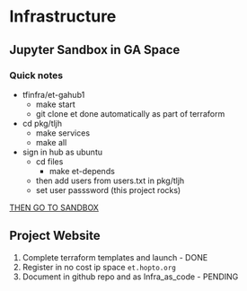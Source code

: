 # Infrastructure

## Jupyter Sandbox in GA Space

### Quick notes


- tfinfra/et-gahub1
	- make start
	- git clone et done automatically as part of terraform
- cd pkg/tljh
	- make services
	- make all
- sign in hub as ubuntu
	- cd files
		- make et-depends
	- then add users from users.txt in pkg/tljh
	- set user passsword (this project rocks)

[THEN GO TO SANDBOX](http://44.226.205.97/18sandbox.html)


## Project Website

1. Complete terraform templates and launch - DONE
2. Register in no cost ip space ```et.hopto.org```
3. Document in github repo and as Infra_as_code - PENDING

